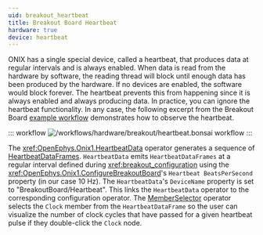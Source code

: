 ```yaml
---
uid: breakout_heartbeat
title: Breakout Board Heartbeat
hardware: true
device: heartbeat
---
```


ONIX has a single special device, called a heartbeat, that produces data at regular intervals and is always enabled.
When data is read from the hardware by software, the reading thread will block until enough data has been produced by
the hardware. If no devices are enabled, the software would block forever. The heartbeat prevents this from happening
since it is always enabled and always producing data. In practice, you can ignore the heartbeat functionality. In any
case, the following excerpt from the Breakout Board [example workflow](xref:breakout_workflow) demonstrates how to
observe the heartbeat.

::: workflow
![/workflows/hardware/breakout/heartbeat.bonsai workflow](../../../workflows/hardware/breakout/heartbeat.bonsai)
:::

The <xref:OpenEphys.Onix1.HeartbeatData> operator generates a sequence of
[HeartbeatDataFrames](xref:OpenEphys.Onix1.HeartbeatDataFrame). `HeartbeatData` emits `HeartbeatDataFrames` at a regular
interval defined during <xref:breakout_configuration> using the <xref:OpenEphys.Onix1.ConfigureBreakoutBoard>'s
`Heartbeat BeatsPerSecond` property (in our case 10 Hz). The `HeartbeatData`'s `DeviceName` property is set to
"BreakoutBoard/Heartbeat". This links the `HeartbeatData` operator to the corresponding configuration operator. The
[MemberSelector](xref:Bonsai.Expressions.MemberSelectorBuilder) operator selects the
`Clock` member from the `HeartbeatDataFrame` so the user can visualize the number of clock cycles that have passed for
a given heartbeat pulse if they double-click the `Clock` node.